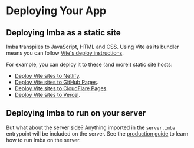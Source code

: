 # Deploying Your App

## Deploying Imba as a static site

Imba transpiles to JavaScript, HTML and CSS. Using Vite as its bundler means you can follow [Vite's deploy instructions](https://vitejs.dev/guide/static-deploy.html).

For example, you can deploy it to these (and more!) static site hosts:

- [Deploy Vite sites to Netlify](https://vitejs.dev/guide/static-deploy.html#netlify).
- [Deploy Vite sites to GitHub Pages](https://vitejs.dev/guide/static-deploy.html#github-pages).
- [Deploy Vite sites to CloudFlare Pages](https://vitejs.dev/guide/static-deploy.html#cloudflare-pages).
- [Deploy Vite sites to Vercel](https://vitejs.dev/guide/static-deploy.html#vercel).

## Deploying Imba to run on your server

But what about the server side? Anything imported in the `server.imba` entrypoint will be included on the server. See the [production guide](run-in-production) to learn how to run Imba on the server.
